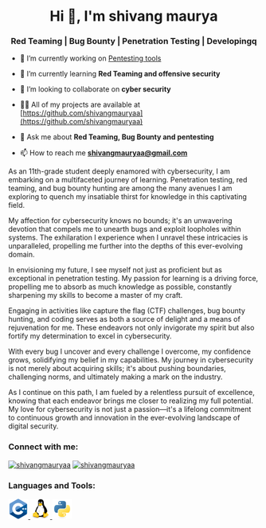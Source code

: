 <h1 align="center">Hi 👋, I'm shivang maurya</h1>
<h3 align="center">Red Teaming | Bug Bounty | Penetration Testing | Developingq</h3>

- 🔭 I’m currently working on [Pentesting tools](https://github.com/shivangmauryaa/pytha-fuzz)

- 🌱 I’m currently learning **Red Teaming and offensive security** 

- 👯 I’m looking to collaborate on **cyber security**

- 👨‍💻 All of my projects are available at [https://github.com/shivangmauryaa](https://github.com/shivangmauryaa)

- 💬 Ask me about **Red Teaming, Bug Bounty and pentesting**

- 📫 How to reach me **shivangmauryaa@gmail.com**


As an 11th-grade student deeply enamored with cybersecurity, I am embarking on a multifaceted journey of learning. Penetration testing, red teaming, and bug bounty hunting are among the many avenues I am exploring to quench my insatiable thirst for knowledge in this captivating field.

My affection for cybersecurity knows no bounds; it's an unwavering devotion that compels me to unearth bugs and exploit loopholes within systems. The exhilaration I experience when I unravel these intricacies is unparalleled, propelling me further into the depths of this ever-evolving domain.

In envisioning my future, I see myself not just as proficient but as exceptional in penetration testing. My passion for learning is a driving force, propelling me to absorb as much knowledge as possible, constantly sharpening my skills to become a master of my craft.

Engaging in activities like capture the flag (CTF) challenges, bug bounty hunting, and coding serves as both a source of delight and a means of rejuvenation for me. These endeavors not only invigorate my spirit but also fortify my determination to excel in cybersecurity.

With every bug I uncover and every challenge I overcome, my confidence grows, solidifying my belief in my capabilities. My journey in cybersecurity is not merely about acquiring skills; it's about pushing boundaries, challenging norms, and ultimately making a mark on the industry.

As I continue on this path, I am fueled by a relentless pursuit of excellence, knowing that each endeavor brings me closer to realizing my full potential. My love for cybersecurity is not just a passion—it's a lifelong commitment to continuous growth and innovation in the ever-evolving landscape of digital security.

<h3 align="left">Connect with me:</h3>
<p align="left">
<a href="https://twitter.com/shivangmauryaa" target="blank"><img align="center" src="https://raw.githubusercontent.com/rahuldkjain/github-profile-readme-generator/master/src/images/icons/Social/twitter.svg" alt="shivangmauryaa" height="30" width="40" /></a>
<a href="https://linkedin.com/in/shivangmauryaa" target="blank"><img align="center" src="https://raw.githubusercontent.com/rahuldkjain/github-profile-readme-generator/master/src/images/icons/Social/linked-in-alt.svg" alt="shivangmauryaa" height="30" width="40" /></a>
</p>

<h3 align="left">Languages and Tools:</h3>
<p align="left"> <a href="https://www.w3schools.com/cpp/" target="_blank" rel="noreferrer"> <img src="https://raw.githubusercontent.com/devicons/devicon/master/icons/cplusplus/cplusplus-original.svg" alt="cplusplus" width="40" height="40"/> </a> <a href="https://www.linux.org/" target="_blank" rel="noreferrer"> <img src="https://raw.githubusercontent.com/devicons/devicon/master/icons/linux/linux-original.svg" alt="linux" width="40" height="40"/> </a> <a href="https://www.python.org" target="_blank" rel="noreferrer"> <img src="https://raw.githubusercontent.com/devicons/devicon/master/icons/python/python-original.svg" alt="python" width="40" height="40"/> </a> </p>
